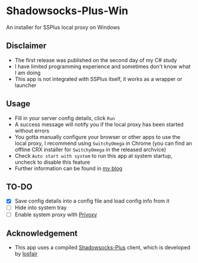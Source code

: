 # Shadowsocks-Plus-Win
An installer for SSPlus local proxy on Windows

## Disclaimer
- The first release was published on the second day of my C# study
- I have limited programming experience and sometimes don't know what I am doing
- This app is not integrated with SSPlus itself, it works as a wrapper or launcher

## Usage
- Fill in your server config details, click `Run`
- A success message will notify you if the local proxy has been started without errors
- You gotta manually configure your browser or other apps to use the local proxy, I recommend using `SwitchyOmega` in Chrome (you can find an offline CRX installer for `SwitchyOmega` in the released archvice)
- Check `Auto start with system` to run this app at system startup, uncheck to disable this feature
- Further information can be found in [my blog](https://jm33.me)

## TO-DO
- [x] Save config details into a config file and load config info from it
- [ ] Hide into system tray
- [ ] Enable system proxy with [Privoxy](https://www.privoxy.org/)

## Acknowledgement
- This app uses a compiled [Shadowsocks-Plus](https://github.com/shadowsocks-plus/shadowsocks-plus) client, which is developed by [losfair](https://github.com/losfair)
